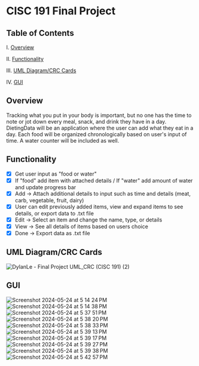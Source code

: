# CISC 191 Final Project

## Table of Contents

I. [Overview](https://github.com/dylankle/Dieting-Data/blob/starting/README.md#overview)

II. [Functionality](##-functionality)

III. [UML Diagram/CRC Cards](##-uml-diagram/crc-cards)

IV. [GUI](##-gui)

## Overview

Tracking what you put in your body is important, but no one has the time to note or jot down every meal, snack, and drink they have in a day. DietingData will be an application where the user can add what they eat in a day. Each food will be organized chronologically based on user's input of time. A water counter will be included as well.

## Functionality

- [x] Get user input as "food or water"
- [x] If "food" add item with attached details / If "water" add amount of water and update progress bar
- [x] Add  -> Attach additional details to input such as time and details (meat, carb, vegetable, fruit, dairy)
- [x] User can edit previously added items, view and expand items to see details, or export data to .txt file
- [x] Edit -> Select an item and change the name, type, or details
- [x] View -> See all details of items based on users choice
- [x] Done -> Export data as .txt file

## UML Diagram/CRC Cards

![DylanLe - Final Project UML_CRC (CISC 191) (2)](https://github.com/dylankle/Dieting-Data/assets/68560708/3cb3f12f-1338-4d46-8c85-e177a48a8a4f)

## GUI
![Screenshot 2024-05-24 at 5 14 24 PM](https://github.com/dylankle/Dieting-Data/assets/68560708/c2a3fa36-b656-4f4f-94b1-8d4781f494ce)
![Screenshot 2024-05-24 at 5 14 38 PM](https://github.com/dylankle/Dieting-Data/assets/68560708/dd242283-8b2c-4149-8f77-98e4511133a4)
![Screenshot 2024-05-24 at 5 37 51 PM](https://github.com/dylankle/Dieting-Data/assets/68560708/0839ae70-e059-4c1b-a3ef-1676de2a4ffe)
![Screenshot 2024-05-24 at 5 38 20 PM](https://github.com/dylankle/Dieting-Data/assets/68560708/04a5d7b7-ad27-4d83-a031-9fd035375ff9)
![Screenshot 2024-05-24 at 5 38 33 PM](https://github.com/dylankle/Dieting-Data/assets/68560708/eda29f18-ba24-427d-ad7c-c5e76cb82bf4)
![Screenshot 2024-05-24 at 5 39 13 PM](https://github.com/dylankle/Dieting-Data/assets/68560708/bb2d93fe-62e4-48c1-8ecc-1107898449be)
![Screenshot 2024-05-24 at 5 39 17 PM](https://github.com/dylankle/Dieting-Data/assets/68560708/7be05006-b403-4099-92e8-26cf04fe7bbb)
![Screenshot 2024-05-24 at 5 39 27 PM](https://github.com/dylankle/Dieting-Data/assets/68560708/5c748313-8488-4fb7-867e-ae29ebfffb9c)
![Screenshot 2024-05-24 at 5 39 38 PM](https://github.com/dylankle/Dieting-Data/assets/68560708/c1778f14-68f2-4550-9292-cf676149650e)
![Screenshot 2024-05-24 at 5 42 57 PM](https://github.com/dylankle/Dieting-Data/assets/68560708/9c22ced1-b2f4-4020-ba3b-b22275201667)
